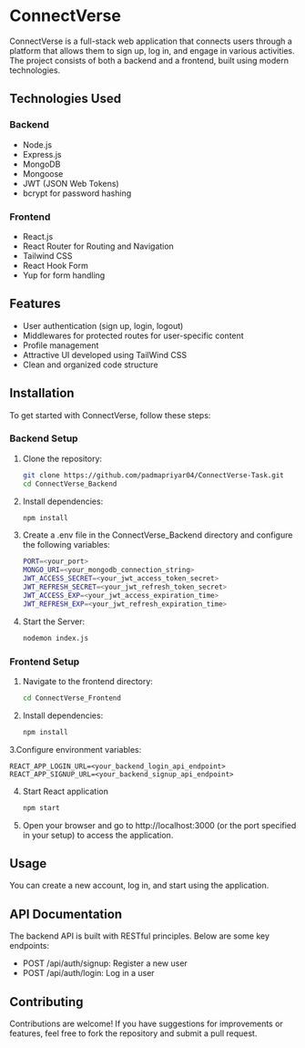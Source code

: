 

# ConnectVerse

ConnectVerse is a full-stack web application that connects users through a platform that allows them to sign up, log in, and engage in various activities. The project consists of both a backend and a frontend, built using modern technologies.

## Technologies Used

### Backend

- Node.js
- Express.js
- MongoDB
- Mongoose
- JWT (JSON Web Tokens)
- bcrypt for password hashing

### Frontend

- React.js
- React Router for Routing and Navigation
- Tailwind CSS
- React Hook Form
- Yup for form handling

## Features

- User authentication (sign up, login, logout)
- Middlewares for protected routes for user-specific content
- Profile management
- Attractive UI developed using TailWind CSS
- Clean and organized code structure

## Installation

To get started with ConnectVerse, follow these steps:

### Backend Setup

1. Clone the repository:
   ```bash
   git clone https://github.com/padmapriyar04/ConnectVerse-Task.git
   cd ConnectVerse_Backend
2. Install dependencies:
    ```bash
    npm install
3. Create a .env file in the ConnectVerse_Backend directory and configure the following variables:
    ```bash
    PORT=<your_port>
    MONGO_URI=<your_mongodb_connection_string>
    JWT_ACCESS_SECRET=<your_jwt_access_token_secret>
    JWT_REFRESH_SECRET=<your_jwt_refresh_token_secret>
    JWT_ACCESS_EXP=<your_jwt_access_expiration_time>
    JWT_REFRESH_EXP=<your_jwt_refresh_expiration_time>


4. Start the Server:
    ```bash
    nodemon index.js

### Frontend Setup

1. Navigate to the frontend directory:
    ```bash
    cd ConnectVerse_Frontend

2. Install dependencies:
    ```bash
    npm install

3.Configure environment variables:

    REACT_APP_LOGIN_URL=<your_backend_login_api_endpoint>
    REACT_APP_SIGNUP_URL=<your_backend_signup_api_endpoint>

4. Start React application
    ```bash
    npm start

5. Open your browser and go to http://localhost:3000 (or the port specified in your setup) to access the application.

## Usage

You can create a new account, log in, and start using the application.

## API Documentation

The backend API is built with RESTful principles. Below are some key endpoints:
    
- POST /api/auth/signup: Register a new user
- POST /api/auth/login: Log in a user

## Contributing
Contributions are welcome! If you have suggestions for improvements or features, feel free to fork the repository and submit a pull request.

